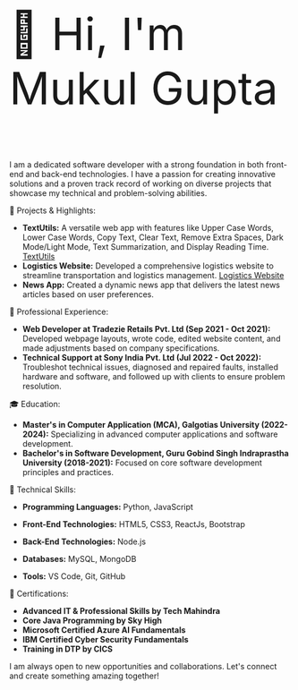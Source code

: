 <p style="font-size:80px;">👋 Hi, I'm Mukul Gupta </p>

I am a dedicated software developer with a strong foundation in both front-end and back-end technologies. I have a passion for creating innovative solutions and a proven track record of working on diverse projects that showcase my technical and problem-solving abilities.

🚀 Projects & Highlights:
- **TextUtils:** A versatile web app with features like Upper Case Words, Lower Case Words, Copy Text, Clear Text, Remove Extra Spaces, Dark Mode/Light Mode, Text Summarization, and Display Reading Time. [TextUtils](https://textify-hub.netlify.app/)
- **Logistics Website:** Developed a comprehensive logistics website to streamline transportation and logistics management. [Logistics Website](http://t3logistics.in)
- **News App:** Created a dynamic news app that delivers the latest news articles based on user preferences.

💼 Professional Experience:
- **Web Developer at Tradezie Retails Pvt. Ltd (Sep 2021 - Oct 2021):** Developed webpage layouts, wrote code, edited website content, and made adjustments based on company specifications.
- **Technical Support at Sony India Pvt. Ltd (Jul 2022 - Oct 2022):** Troubleshot technical issues, diagnosed and repaired faults, installed hardware and software, and followed up with clients to ensure problem resolution.

🎓 Education:
- **Master's in Computer Application (MCA), Galgotias University (2022-2024):** Specializing in advanced computer applications and software development.
- **Bachelor's in Software Development, Guru Gobind Singh Indraprastha University (2018-2021):** Focused on core software development principles and practices.

🌟 Technical Skills:
- **Programming Languages:** Python, JavaScript
- **Front-End Technologies:** HTML5, CSS3, ReactJs, Bootstrap
- **Back-End Technologies:** Node.js

- **Databases:** MySQL, MongoDB
- **Tools:** VS Code, Git, GitHub

📜 Certifications:
- **Advanced IT & Professional Skills by Tech Mahindra**
- **Core Java Programming by Sky High**
- **Microsoft Certified Azure AI Fundamentals**
- **IBM Certified Cyber Security Fundamentals**
- **Training in DTP by CICS**

I am always open to new opportunities and collaborations. Let's connect and create something amazing together!
